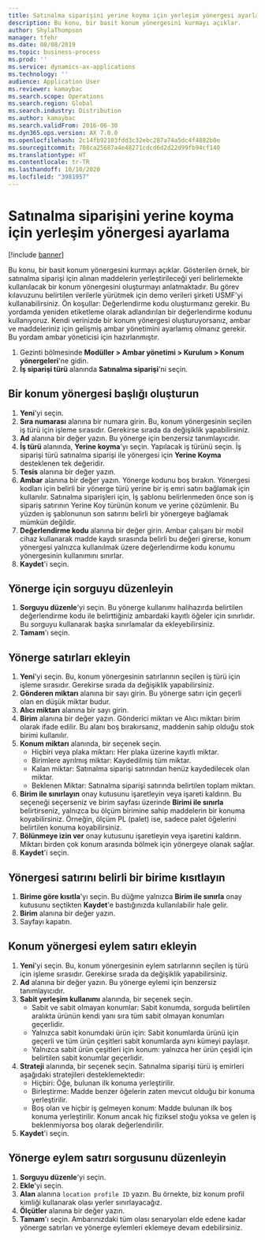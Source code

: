 ```yaml
---
title: Satınalma siparişini yerine koyma için yerleşim yönergesi ayarlama
description: Bu konu, bir basit konum yönergesini kurmayı açıklar.
author: ShylaThompson
manager: tfehr
ms.date: 08/08/2019
ms.topic: business-process
ms.prod: ''
ms.service: dynamics-ax-applications
ms.technology: ''
audience: Application User
ms.reviewer: kamaybac
ms.search.scope: Operations
ms.search.region: Global
ms.search.industry: Distribution
ms.author: kamaybac
ms.search.validFrom: 2016-06-30
ms.dyn365.ops.version: AX 7.0.0
ms.openlocfilehash: 2c14fb92103fdd3c32ebc287a74a5dc4f4882b0e
ms.sourcegitcommit: 708ca25687a4e48271cdcd6d2d22d99fb94cf140
ms.translationtype: HT
ms.contentlocale: tr-TR
ms.lasthandoff: 10/10/2020
ms.locfileid: "3981957"
---
```

# <a name="set-up-a-location-directive-for-purchase-order-put-away"></a>Satınalma siparişini yerine koyma için yerleşim yönergesi ayarlama

[!include [banner](../../includes/banner.md)]

Bu konu, bir basit konum yönergesini kurmayı açıklar. Gösterilen örnek, bir satınalma siparişi için alınan maddelerin yerleştirileceği yeri belirlemekte kullanılacak bir konum yönergesini oluşturmayı anlatmaktadır. Bu görev kılavuzunu belirtilen verilerle yürütmek için demo verileri şirketi USMF'yi kullanabilirsiniz. Ön koşullar: Değerlendirme kodu oluşturmanız gerekir. Bu yordamda yeniden etiketleme olarak adlandırılan bir değerlendirme kodunu kullanıyoruz. Kendi verinizde bir konum yönergesi oluşturuyorsanız, ambar ve maddeleriniz için gelişmiş ambar yönetimini ayarlamış olmanız gerekir. Bu yordam ambar yöneticisi için hazırlanmıştır.

1. Gezinti bölmesinde **Modüller > Ambar yönetimi > Kurulum > Konum yönergeleri**'ne gidin.
2. **İş siparişi türü** alanında **Satınalma siparişi**'ni seçin.

## <a name="create-a-location-directive-header"></a>Bir konum yönergesi başlığı oluşturun
1. **Yeni**'yi seçin.
2. **Sıra numarası** alanına bir numara girin. Bu, konum yönergesinin seçilen iş türü için işleme sırasıdır. Gerekirse sırada da değişiklik yapabilirsiniz.  
3. **Ad** alanına bir değer yazın. Bu yönerge için benzersiz tanımlayıcıdır.  
4. **İş türü** alanında, **Yerine koyma**'yı seçin. Yapılacak iş türünü seçin. İş siparişi türü satınalma siparişi ile yönergesi için **Yerine Koyma** desteklenen tek değeridir.  
5. **Tesis** alanına bir değer yazın.
6. **Ambar** alanına bir değer yazın. Yönerge kodunu boş bırakın.  Yönergesi kodları için belirli bir yönerge türü yerine bir iş emri satırı bağlamak için kullanılır. Satınalma siparişleri için, İş şablonu belirlenmeden önce son iş sipariş satırının Yerine Koy türünün konum ve yerine çözümlenir. Bu yüzden iş şablonunun son satırını belirli bir yönergeye bağlamak mümkün değildir.   
7. **Değerlendirme kodu** alanına bir değer girin. Ambar çalışanı bir mobil cihaz kullanarak madde kaydı sırasında belirli bu değeri girerse, konum yönergesi yalnızca kullanılmak üzere değerlendirme kodu konumu yönergesinin kullanımını sınırlar.  
8. **Kaydet**'i seçin.

## <a name="edit-the-query-for-directive"></a>Yönerge için sorguyu düzenleyin
1. **Sorguyu düzenle**'yi seçin. Bu yönerge kullanımı halihazırda belirtilen değerlendirme kodu ile belirttiğiniz ambardaki kayıtlı öğeler için sınırlıdır. Bu sorguyu kullanarak başka sınırlamalar da ekleyebilirsiniz.  
2. **Tamam**'ı seçin.

## <a name="add-directive-lines"></a>Yönerge satırları ekleyin
1. **Yeni**'yi seçin. Bu, konum yönergesinin satırlarının seçilen iş türü için işleme sırasıdır. Gerekirse sırada da değişiklik yapabilirsiniz.  
2. **Gönderen miktarı** alanına bir sayı girin. Bu yönerge satırı için geçerli olan en düşük miktar budur.  
3. **Alıcı miktarı** alanına bir sayı girin.
4. **Birim** alanına bir değer yazın. Gönderici miktarı ve Alıcı miktarı birim olarak ifade edilir. Bu alanı boş bırakırsanız, maddenin sahip olduğu stok birimi kullanılır.  
5. **Konum miktarı** alanında, bir seçenek seçin.
    - Hiçbiri veya plaka miktarı: Her plaka üzerine kayıtlı miktar.  
    - Birimlere ayrılmış miktar: Kaydedilmiş tüm miktar.  
    - Kalan miktar: Satınalma siparişi satırından henüz kaydedilecek olan miktar.  
    - Beklenen Miktar: Satınalma siparişi satırında belirtilen toplam miktarı.  
6. **Birim ile sınırlayın** onay kutusunu işaretleyin veya işareti kaldırın. Bu seçeneği seçerseniz ve birim sayfası üzerinde **Birimi ile sınırla** belirtirseniz, yalnızca bu ölçüm birimine sahip maddelerin bir konuma koyabilirsiniz. Örneğin, ölçüm PL (palet) ise, sadece palet öğelerini belirtilen konuma koyabilirsiniz.  
7. **Bölünmeye izin ver** onay kutusunu işaretleyin veya işaretini kaldırın. Miktarı birden çok konum arasında bölmek için yönergeye olanak sağlar.  
8. **Kaydet**'i seçin.

## <a name="restrict-the-directive-line-to-a-specific-unit"></a>Yönergesi satırını belirli bir birime kısıtlayın
1. **Birime göre kısıtla**'yı seçin. Bu düğme yalnızca **Birim ile sınırla** onay kutusunu seçtikten **Kaydet**'e bastığınızda kullanılabilir hale gelir.  
2. **Birim** alanına bir değer yazın.
3. Sayfayı kapatın.

## <a name="add-a-location-directive-action-line"></a>Konum yönergesi eylem satırı ekleyin
1. **Yeni**'yi seçin. Bu, konum yönergesinin eylem satırlarının seçilen iş türü için işleme sırasıdır. Gerekirse sırada da değişiklik yapabilirsiniz.  
2. **Ad** alanına bir değer yazın. Bu yönerge eylemi için benzersiz tanımlayıcıdır.  
3. **Sabit yerleşim kullanımı** alanında, bir seçenek seçin.
    - Sabit ve sabit olmayan konumlar: Sabit konumda, sorguda belirtilen aralıkta ürünün kendi yanı sıra tüm sabit olmayan konumları geçerlidir.  
    - Yalnızca sabit konumdaki ürün için: Sabit konumlarda ürünü için geçerli ve tüm ürün çeşitleri sabit konumlarda aynı kümeyi paylaşır.  
    - Yalnızca sabit ürün çeşitleri için konum: yalnızca her ürün çeşidi için belirtilen sabit konumlar geçerlidir.  
4. **Strateji** alanında, bir seçenek seçin. Satınalma siparişi türü iş emirleri aşağıdaki stratejileri desteklemektedir: 
    - Hiçbiri: Öğe, bulunan ilk konuma yerleştirilir.  
    - Birleştirme: Madde benzer öğelerin zaten mevcut olduğu bir konuma yerleştirilir.  
    - Boş olan ve hiçbir iş gelmeyen konum: Madde bulunan ilk boş konuma yerleştirilir. Konum ancak hiç fiziksel stoğu yoksa ve gelen iş beklenmiyorsa boş olarak değerlendirilir.  
5. **Kaydet**'i seçin.

## <a name="edit-the-query-for-directive-action-line"></a>Yönerge eylem satırı sorgusunu düzenleyin
1. **Sorguyu düzenle**'yi seçin.
2. **Ekle**'yi seçin.
3. **Alan** alanına `location profile ID` yazın. Bu örnekte, biz konum profil kimliği kullanarak olası yerler sınırlayacağız.  
4. **Ölçütler** alanına bir değer yazın.
5. **Tamam**'ı seçin. Ambarınızdaki tüm olası senaryoları elde edene kadar yönerge satırları ve yönerge eylemleri eklemeye devam edebilirsiniz.  

